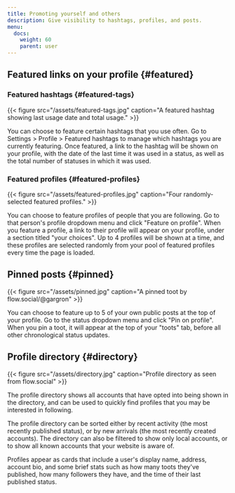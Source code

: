 ```yaml
---
title: Promoting yourself and others
description: Give visibility to hashtags, profiles, and posts.
menu:
  docs:
    weight: 60
    parent: user
---
```


## Featured links on your profile {#featured}

### Featured hashtags {#featured-tags}

{{< figure src="/assets/featured-tags.jpg" caption="A featured hashtag showing last usage date and total usage." >}}

You can choose to feature certain hashtags that you use often. Go to Settings &gt; Profile &gt; Featured hashtags to manage which hashtags you are currently featuring. Once featured, a link to the hashtag will be shown on your profile, with the date of the last time it was used in a status, as well as the total number of statuses in which it was used.

### Featured profiles {#featured-profiles}

{{< figure src="/assets/featured-profiles.jpg" caption="Four randomly-selected featured profiles." >}}

You can choose to feature profiles of people that you are following. Go to that person's profile dropdown menu and click "Feature on profile". When you feature a profile, a link to their profile will appear on your profile, under a section titled "your choices". Up to 4 profiles will be shown at a time, and these profiles are selected randomly from your pool of featured profiles every time the page is loaded.

## Pinned posts {#pinned}

{{< figure src="/assets/pinned.jpg" caption="A pinned toot by flow.social/@gargron" >}}

You can choose to feature up to 5 of your own public posts at the top of your profile. Go to the status dropdown menu and click "Pin on profile". When you pin a toot, it will appear at the top of your "toots" tab, before all other chronological status updates.

## Profile directory {#directory}

{{< figure src="/assets/directory.jpg" caption="Profile directory as seen from flow.social" >}}

The profile directory shows all accounts that have opted into being shown in the directory, and can be used to quickly find profiles that you may be interested in following.

The profile directory can be sorted either by recent activity \(the most recently published status\), or by new arrivals \(the most recently created accounts\). The directory can also be filtered to show only local accounts, or to show all known accounts that your website is aware of.

Profiles appear as cards that include a user's display name, address, account bio, and some brief stats such as how many toots they've published, how many followers they have, and the time of their last published status.

